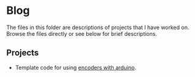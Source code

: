 # Blog

The files in this folder are descriptions of projects that I have worked on. Browse the files directly or see below for brief descriptions.

## Projects

- Template code for using [encoders with arduino](arduino-encoder/).
